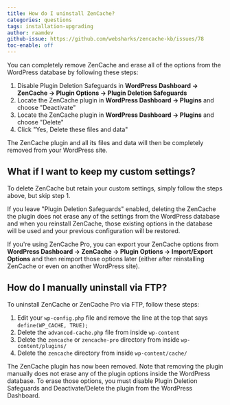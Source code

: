 ```yaml
---
title: How do I uninstall ZenCache?
categories: questions
tags: installation-upgrading
author: raamdev
github-issue: https://github.com/websharks/zencache-kb/issues/78
toc-enable: off
---
```


You can completely remove ZenCache and erase all of the options from the WordPress database by following these steps:

1. Disable Plugin Deletion Safeguards in **WordPress Dashboard → ZenCache → Plugin Options → Plugin Deletion Safeguards**
1. Locate the ZenCache plugin in **WordPress Dashboard → Plugins** and choose "Deactivate"
1. Locate the ZenCache plugin in **WordPress Dashboard → Plugins** and choose "Delete" 
1. Click "Yes, Delete these files and data"

The ZenCache plugin and all its files and data will then be completely removed from your WordPress site.

## What if I want to keep my custom settings?

To delete ZenCache but retain your custom settings, simply follow the steps above, but skip step 1. 

If you leave "Plugin Deletion Safeguards" enabled, deleting the ZenCache the plugin does not erase any of the settings from the WordPress database and when you reinstall ZenCache, those existing options in the database will be used and your previous configuration will be restored.

If you're using ZenCache Pro, you can export your ZenCache options from **WordPress Dashboard → ZenCache → Plugin Options → Import/Export Options** and then reimport those options later (either after reinstalling ZenCache or even on another WordPress site). 

## How do I manually uninstall via FTP?

To uninstall ZenCache or ZenCache Pro via FTP, follow these steps:

1. Edit your `wp-config.php` file and remove the line at the top that says `define(WP_CACHE, TRUE);`
1. Delete the `advanced-cache.php` file from inside `wp-content`
1. Delete the `zencache` or `zencache-pro` directory from inside `wp-content/plugins/`
1. Delete the `zencache` directory from inside `wp-content/cache/`

The ZenCache plugin has now been removed. Note that removing the plugin manually does not erase any of the plugin options inside the WordPress database. To erase those options, you must disable Plugin Deletion Safeguards and Deactivate/Delete the plugin from the WordPress Dashboard.
